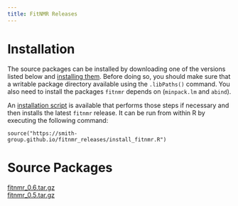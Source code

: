 ```yaml
---
title: FitNMR Releases
---
```


# Installation

The source packages can be installed by downloading one of the versions listed below and [installing them](https://cran.r-project.org/doc/manuals/r-release/R-admin.html#Installing-packages). Before doing so, you should make sure that a writable package directory available using the `.libPaths()` command. You also need to install the packages `fitnmr` depends on (`minpack.lm` and `abind`).

An [installation script](install_fitnmr.R) is available that performs those steps if necessary and then installs the latest `fitnmr` release. It can be run from within R by executing the following command:

```
source("https://smith-group.github.io/fitnmr_releases/install_fitnmr.R")
```

# Source Packages

[fitnmr_0.6.tar.gz](fitnmr_0.6.tar.gz)  
[fitnmr_0.5.tar.gz](fitnmr_0.5.tar.gz)  
